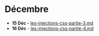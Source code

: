 # Décembre

* **15 Déc -** <mark style="color:blue;"></mark> [les-injections-css-partie-3.md](les-injections-css-partie-3.md "mention")
* **16 Déc** - [les-injections-css-partie-4.md](les-injections-css-partie-4.md "mention")
